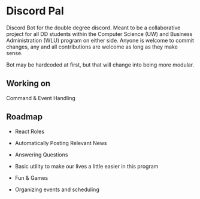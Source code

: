 # Discord Pal
Discord Bot for the double degree discord. Meant to be a collaborative project for all DD students within the Computer Science (UW) and Business Administration (WLU) program on either side. Anyone is welcome to commit changes, any and all contributions are welcome as long as they make sense.

Bot may be hardcoded at first, but that will change into being more modular.

## Working on
Command & Event Handling

## Roadmap

- React Roles

- Automatically Posting Relevant News

- Answering Questions

- Basic utility to make our lives a little easier in this program

- Fun & Games

- Organizing events and scheduling
